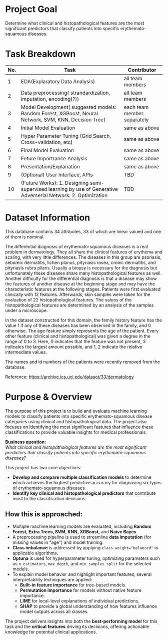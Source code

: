 # Project Goal
Determine what clinical and histopathological features are the most significant predictors that classify patients into specific erythemato-squamous diseases.

# Task Breakdown

| No. | Task | Contributor |
|---- | -----|-------------|
| 1   |EDA(Explaratory Data Analysis)| all team members |
| 2   | Data preprocessing( strandardization, imputation, encoding(?)) | all team members |
| 3   | Model Development( suggested models: Random Forest, XGBoost, Neural Network, SVM, KNN, Decision Tree) | each team member separately |
| 4   | Initial Model Evaluation | same as above |
| 5   | Hyper Parameter Tuning (Grid Search, Cross-validation, etc)| same as above |
| 6   | Final Model Evaluation | same as above |
| 7   | Feture Importrance Analysis | same as above |
| 8   | Presentation/Explanation    | same as above | 
| 9   | (Optional) User Interface, APIs | TBD |
| 10  | (Future Works): 1. Designing semi-supervised learning by use of Generative Adverserial Network. 2. Optimization  | TBD |



# Dataset Information

This database contains 34 attributes, 33 of which are linear valued and one of them is nominal. 

The differential diagnosis of erythemato-squamous diseases is a real problem in dermatology. They all share the clinical features of erythema and scaling, with very little differences. The diseases in this group are psoriasis, seboreic dermatitis, lichen planus, pityriasis rosea, cronic dermatitis, and pityriasis rubra pilaris. Usually a biopsy is necessary for the diagnosis but unfortunately these diseases share many histopathological features as well. Another difficulty for the differential diagnosis is that a disease may show the features of another disease at the beginning stage and may have the characteristic features at the following stages. Patients were first evaluated clinically with 12 features. Afterwards, skin samples were taken for the evaluation of 22 histopathological features. The values of the histopathological features are determined by an analysis of the samples under a microscope. 

In the dataset constructed for this domain, the family history feature has the value 1 if any of these diseases has been observed in the family, and 0 otherwise. The age feature simply represents the age of the patient. Every other feature (clinical and histopathological) was given a degree in the range of 0 to 3. Here, 0 indicates that the feature was not present, 3 indicates the largest amount possible, and 1, 2 indicate the relative intermediate values.

The names and id numbers of the patients were recently removed from the database.

Reference: https://archive.ics.uci.edu/dataset/33/dermatology


# Purpose & Overview

The purpose of this project is to build and evaluate machine learning models to classify patients into specific erythemato-squamous disease categories using clinical and histopathological data. The project also focuses on identifying the most significant features that influence these classifications to provide valuable insights for medical professionals.

**Business question:**  
*What clinical and histopathological features are the most significant predictors that classify patients into specific erythemato-squamous diseases?*

This project has two core objectives:
- **Develop and compare multiple classification models** to determine which achieves the highest predictive accuracy for diagnosing six types of erythemato-squamous diseases.
- **Identify key clinical and histopathological predictors** that contribute most to the classification decisions.

## How this is approached:

- Multiple machine learning models are evaluated, including **Random Forest, Extra Trees, SVM, KNN, XGBoost,** and **Naive Bayes**.
- A preprocessing pipeline is used to streamline **data imputation** (for missing values in "age") and model training.
- **Class imbalance** is addressed by applying `class_weight="balanced"` in applicable algorithms.
- **Optuna** is used for hyperparameter tuning, optimizing parameters such as `n_estimators`, `max_depth`, and `min_samples_split` for the selected models.
- To explain model behavior and highlight important features, several interpretability techniques are applied:
  - **Built-in feature importance** for tree-based models.
  - **Permutation importance** for models without native feature importance.
  - **LIME** for local-level explanations of individual predictions.
  - **SHAP** to provide a global understanding of how features influence model outputs across all classes.

The project delivers insights into both the **best-performing model** for this task and the **critical features** driving its decisions, offering actionable knowledge for potential clinical applications.
